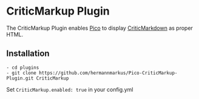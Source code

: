 # CriticMarkup Plugin

The CriticMarkup Plugin enables [Pico](http://picocms.org/) to display [CriticMarkdown](http://criticmarkup.com) as proper HTML.

## Installation

```
- cd plugins
- git clone https://github.com/hermannmarkus/Pico-CriticMarkup-Plugin.git CriticMarkup
```

Set `CriticMarkup.enabled: true` in your config.yml
